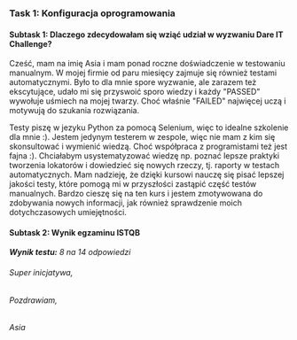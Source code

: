 
### **Task 1: Konfiguracja oprogramowania**
#### **Subtask 1: Dlaczego zdecydowałam się wziąć udział w wyzwaniu Dare IT Challenge?**

Cześć, mam na imię Asia i mam ponad roczne doświadczenie w testowaniu manualnym. W mojej firmie od paru miesięcy zajmuje się również testami automatycznymi.
Było to dla mnie spore wyzwanie, ale zarazem też ekscytujące, udało mi się przyswoić sporo wiedzy i każdy "PASSED" wywołuje uśmiech na mojej twarzy. Choć właśnie "FAILED" najwięcej uczą i motywują do szukania rozwiązania.

Testy piszę w jezyku Python za pomocą Selenium, więc to idealne szkolenie dla mnie :). Jestem jedynym testerem w zespole, więc nie mam z kim się skonsultować i wymienić wiedzą.
Choć współpraca z programistami też jest fajna :). Chciałabym usystematyzować wiedzę np. poznać lepsze praktyki tworzenia lokatorów i dowiedzieć się nowych rzeczy, tj. raporty w testach automatycznych.
Mam nadzieję, że dzięki kursowi nauczę się pisać lepszej jakości testy, które pomogą mi w przyszłości zastąpić część testów manualnych.
Bardzo cieszę się na ten kurs i jestem zmotywowana do zdobywania nowych informacji, jak również sprawdzenie moich dotychczasowych umiejętności.

#### **Subtask 2: Wynik egzaminu ISTQB**
***Wynik testu:*** *8 na 14 odpowiedzi*

###### *Super inicjatywa,*
###### *Pozdrawiam,*
###### *Asia*
